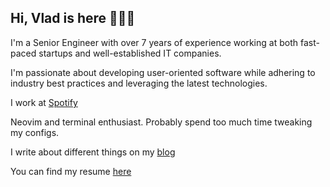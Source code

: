 ## Hi, Vlad is here 👨🏻‍💻

I'm a Senior Engineer with over 7 years of experience working at both fast-paced startups and well-established IT companies.

I'm passionate about developing user-oriented software while adhering to industry best practices and leveraging the latest technologies.

I work at [Spotify](https://www.lifeatspotify.com/)

Neovim and terminal enthusiast. Probably spend too much time tweaking my configs.

I write about different things on my [blog](https://vbrdnk.dev/blog)

You can find my resume [here](https://read.cv/vbrdnk)
    

